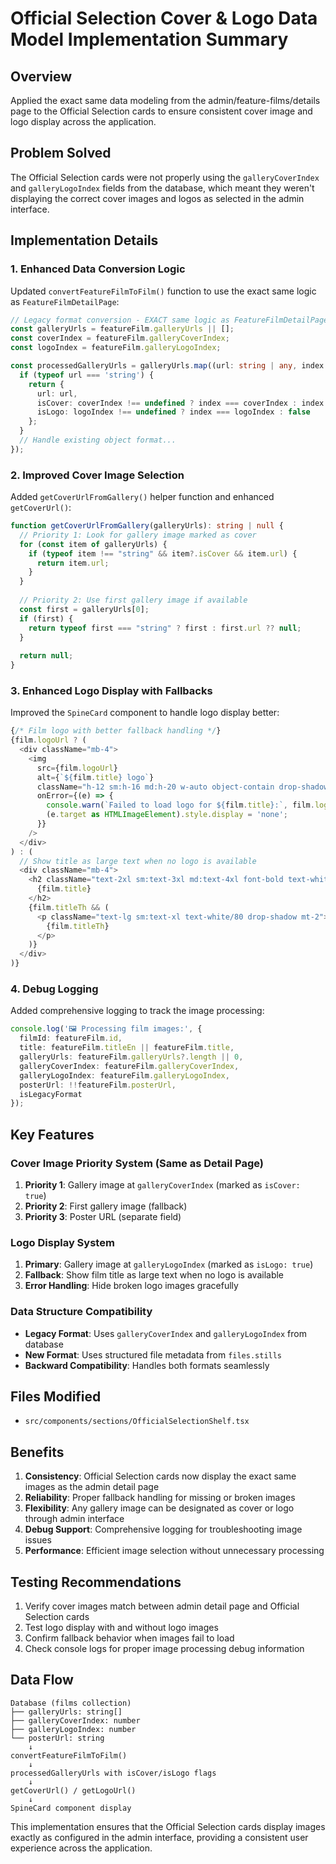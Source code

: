 # Official Selection Cover & Logo Data Model Implementation Summary

## Overview
Applied the exact same data modeling from the admin/feature-films/details page to the Official Selection cards to ensure consistent cover image and logo display across the application.

## Problem Solved
The Official Selection cards were not properly using the `galleryCoverIndex` and `galleryLogoIndex` fields from the database, which meant they weren't displaying the correct cover images and logos as selected in the admin interface.

## Implementation Details

### 1. Enhanced Data Conversion Logic
Updated `convertFeatureFilmToFilm()` function to use the exact same logic as `FeatureFilmDetailPage`:

```typescript
// Legacy format conversion - EXACT same logic as FeatureFilmDetailPage
const galleryUrls = featureFilm.galleryUrls || [];
const coverIndex = featureFilm.galleryCoverIndex;
const logoIndex = featureFilm.galleryLogoIndex;

const processedGalleryUrls = galleryUrls.map((url: string | any, index: number) => {
  if (typeof url === 'string') {
    return {
      url: url,
      isCover: coverIndex !== undefined ? index === coverIndex : index === 0,
      isLogo: logoIndex !== undefined ? index === logoIndex : false
    };
  }
  // Handle existing object format...
});
```

### 2. Improved Cover Image Selection
Added `getCoverUrlFromGallery()` helper function and enhanced `getCoverUrl()`:

```typescript
function getCoverUrlFromGallery(galleryUrls): string | null {
  // Priority 1: Look for gallery image marked as cover
  for (const item of galleryUrls) {
    if (typeof item !== "string" && item?.isCover && item.url) {
      return item.url;
    }
  }
  
  // Priority 2: Use first gallery image if available
  const first = galleryUrls[0];
  if (first) {
    return typeof first === "string" ? first : first.url ?? null;
  }
  
  return null;
}
```

### 3. Enhanced Logo Display with Fallbacks
Improved the `SpineCard` component to handle logo display better:

```typescript
{/* Film logo with better fallback handling */}
{film.logoUrl ? (
  <div className="mb-4">
    <img
      src={film.logoUrl}
      alt={`${film.title} logo`}
      className="h-12 sm:h-16 md:h-20 w-auto object-contain drop-shadow-lg"
      onError={(e) => {
        console.warn(`Failed to load logo for ${film.title}:`, film.logoUrl);
        (e.target as HTMLImageElement).style.display = 'none';
      }}
    />
  </div>
) : (
  // Show title as large text when no logo is available
  <div className="mb-4">
    <h2 className="text-2xl sm:text-3xl md:text-4xl font-bold text-white leading-tight drop-shadow">
      {film.title}
    </h2>
    {film.titleTh && (
      <p className="text-lg sm:text-xl text-white/80 drop-shadow mt-2">
        {film.titleTh}
      </p>
    )}
  </div>
)}
```

### 4. Debug Logging
Added comprehensive logging to track the image processing:

```typescript
console.log('🖼️ Processing film images:', {
  filmId: featureFilm.id,
  title: featureFilm.titleEn || featureFilm.title,
  galleryUrls: featureFilm.galleryUrls?.length || 0,
  galleryCoverIndex: featureFilm.galleryCoverIndex,
  galleryLogoIndex: featureFilm.galleryLogoIndex,
  posterUrl: !!featureFilm.posterUrl,
  isLegacyFormat
});
```

## Key Features

### Cover Image Priority System (Same as Detail Page)
1. **Priority 1**: Gallery image at `galleryCoverIndex` (marked as `isCover: true`)
2. **Priority 2**: First gallery image (fallback)
3. **Priority 3**: Poster URL (separate field)

### Logo Display System
1. **Primary**: Gallery image at `galleryLogoIndex` (marked as `isLogo: true`)
2. **Fallback**: Show film title as large text when no logo is available
3. **Error Handling**: Hide broken logo images gracefully

### Data Structure Compatibility
- **Legacy Format**: Uses `galleryCoverIndex` and `galleryLogoIndex` from database
- **New Format**: Uses structured file metadata from `files.stills`
- **Backward Compatibility**: Handles both formats seamlessly

## Files Modified
- `src/components/sections/OfficialSelectionShelf.tsx`

## Benefits
1. **Consistency**: Official Selection cards now display the exact same images as the admin detail page
2. **Reliability**: Proper fallback handling for missing or broken images
3. **Flexibility**: Any gallery image can be designated as cover or logo through admin interface
4. **Debug Support**: Comprehensive logging for troubleshooting image issues
5. **Performance**: Efficient image selection without unnecessary processing

## Testing Recommendations
1. Verify cover images match between admin detail page and Official Selection cards
2. Test logo display with and without logo images
3. Confirm fallback behavior when images fail to load
4. Check console logs for proper image processing debug information

## Data Flow
```
Database (films collection)
├── galleryUrls: string[]
├── galleryCoverIndex: number
├── galleryLogoIndex: number
└── posterUrl: string
    ↓
convertFeatureFilmToFilm()
    ↓
processedGalleryUrls with isCover/isLogo flags
    ↓
getCoverUrl() / getLogoUrl()
    ↓
SpineCard component display
```

This implementation ensures that the Official Selection cards display images exactly as configured in the admin interface, providing a consistent user experience across the application.
